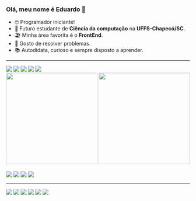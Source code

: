 ### Olá, meu nome é Eduardo 👋
- 🤓 Programador iniciante!
- 📖 Futuro estudante de <strong>Ciência da computação</strong> na <strong>UFFS-Chapecó/SC</strong>.
- 🏖️ Minha área favorita é o <strong>FrontEnd</strong>.
- 🚩 Gosto de resolver problemas. 
- 📚 Autodidata, curioso e sempre disposto a aprender.
<!-- 👨‍💻 Linguagens: <strong>HTML | CSS | JavaScript | Python | C++</strong>.
- ⌨️ Tecnologias e recursos: <strong>JQuery | React | Sass | BootStrap</strong>. --!>
<hr>
<div>
  <img src="https://img.shields.io/badge/HTML5-E34F26?style=for-the-badge&logo=html5&logoColor=white"/>  
  <img src="https://img.shields.io/badge/CSS3-1572B6?style=for-the-badge&logo=css3&logoColor=white"/>  
  <img src="https://img.shields.io/badge/JavaScript-F7DF1E?style=for-the-badge&logo=javascript&logoColor=black"/>  
  <img src="https://img.shields.io/badge/Python-14354C?style=for-the-badge&logo=python&logoColor=white"/>  
  <img src="https://img.shields.io/badge/C%2B%2B-00599C?style=for-the-badge&logo=c%2B%2B&logoColor=white"/>
</div>
<div>
  <img src="https://github-readme-stats.vercel.app/api?username=EduardoFiorentin&theme=blue-green" style="height: 250px"/>
  <img src="https://github-readme-stats.vercel.app/api/top-langs/?username=EduardoFiorentin&theme=blue-green" style="height: 250px"/>
</div>
<br>
<div>
  <img src="https://img.shields.io/badge/jQuery-0769AD?style=for-the-badge&logo=jquery&logoColor=white"/>  
  <img src="https://img.shields.io/badge/React-20232A?style=for-the-badge&logo=react&logoColor=61DAFB"/>  
  <img src="https://img.shields.io/badge/Sass-CC6699?style=for-the-badge&logo=sass&logoColor=white"/>  
  <img src="https://img.shields.io/badge/Bootstrap-563D7C?style=for-the-badge&logo=bootstrap&logoColor=white"/>
</div>
<hr>
<div>
  <img src="https://img.shields.io/badge/LinkedIn-0077B5?style=for-the-badge&logo=linkedin&logoColor=white"/> 
  <a href="#"><img src="https://img.shields.io/badge/Gmail-D14836?style=for-the-badge&logo=gmail&logoColor=white"/></a>
  <img src="https://img.shields.io/badge/Facebook-1877F2?style=for-the-badge&logo=facebook&logoColor=white"/>  
  <img src="https://img.shields.io/badge/Instagram-E4405F?style=for-the-badge&logo=instagram&logoColor=white"/>  
  <a href="#"><img src="https://img.shields.io/badge/WhatsApp-25D366?style=for-the-badge&logo=whatsapp&logoColor=white"/></a>
  <a href="#"><img src="https://img.shields.io/badge/Messenger-00B2FF?style=for-the-badge&logo=messenger&logoColor=white"/></a>
</div>
